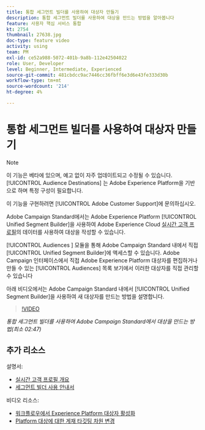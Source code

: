 ```yaml
---
title: 통합 세그먼트 빌더를 사용하여 대상자 만들기
description: 통합 세그먼트 빌더를 사용하여 대상을 만드는 방법을 알아봅니다
feature: 사용자 핵심 서비스 통합
kt: 2754
thumbnail: 27638.jpg
doc-type: feature video
activity: using
team: PM
exl-id: ce52a988-5072-401b-9a8b-112e42504022
role: User, Developer
level: Beginner, Intermediate, Experienced
source-git-commit: 481cbdcc9ac7446cc36fbff6e3d6e43fe333d30b
workflow-type: tm+mt
source-wordcount: '214'
ht-degree: 4%

---
```


# 통합 세그먼트 빌더를 사용하여 대상자 만들기

>[!NOTE]
>
>이 기능은 베타에 있으며, 예고 없이 자주 업데이트되고 수정될 수 있습니다. [!UICONTROL Audience Destinations] 는 Adobe Experience Platform을 기반으로 하며 특정 구성이 필요합니다.
>
>이 기능을 구현하려면 [!UICONTROL Adobe Customer Support]에 문의하십시오.

Adobe Campaign Standard에서는 Adobe Experience Platform [!UICONTROL Unified Segment Builder]을 사용하여 Adobe Experience Cloud [실시간 고객 프로필](https://experienceleague.adobe.com/docs/platform-learn/tutorials/profiles/understanding-the-real-time-customer-profile.html?lang=en)의 데이터를 사용하여 대상을 작성할 수 있습니다.

[!UICONTROL Audiences ] 모듈을 통해 Adobe Campaign Standard 내에서 직접 [!UICONTROL Unified Segment Builder]에 액세스할 수 있습니다. Adobe Campaign 인터페이스에서 직접 Adobe Experience Platform 대상자를 편집하거나 만들 수 있는 [!UICONTROL Audiences] 목록 보기에서 이러한 대상자를 직접 관리할 수 있습니다

아래 비디오에서는 Adobe Campaign Standard 내에서 [!UICONTROL Unified Segment Builder]을 사용하여 새 대상자를 만드는 방법을 설명합니다.

>[!VIDEO](https://video.tv.adobe.com/v/27638?quality=12)

*통합 세그먼트 빌더를 사용하여 Adobe Campaign Standard에서 대상을 만드는 방법(최소 02:47)*

## 추가 리소스

설명서:

* [실시간 고객 프로필 개요](https://experienceleague.adobe.com/docs/experience-platform/landing/home.html)
* [세그먼트 빌더 사용 안내서](https://experienceleague.adobe.com/docs/experience-platform/landing/home.html)

비디오 리소스:

* [워크플로우에서 Experience Platform 대상자 활성화](/help/profiles-and-audiences/audience-destinations/activating-aep-audiences.md)
* [Platform 대상에 대한 게재 타깃팅 차원 변경](/help/profiles-and-audiences/audience-destinations/changing-targeting-dimension.md)
